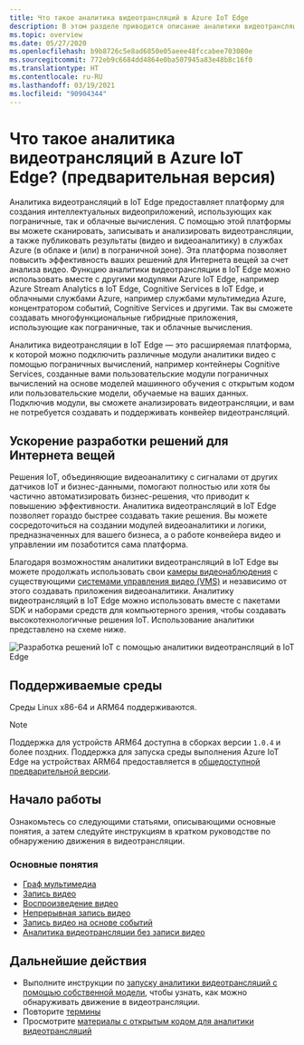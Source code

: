 ```yaml
---
title: Что такое аналитика видеотрансляций в Azure IoT Edge
description: В этом разделе приводится описание аналитики видеотрансляций в IoT Edge. Эта платформа позволяет повысить эффективность ваших решений для Интернета вещей. Например, с ее помощью вы можете сканировать, записывать и анализировать видеотрансляции, а также публиковать результаты (видео и видеоаналитику) в службах Azure.
ms.topic: overview
ms.date: 05/27/2020
ms.openlocfilehash: b9b8726c5e8ad6850e05aeee48fccabee703080e
ms.sourcegitcommit: 772eb9c6684dd4864e0ba507945a83e48b8c16f0
ms.translationtype: HT
ms.contentlocale: ru-RU
ms.lasthandoff: 03/19/2021
ms.locfileid: "90904344"
---
```

# <a name="what-is-live-video-analytics-on-iot-edge-preview"></a>Что такое аналитика видеотрансляций в Azure IoT Edge? (предварительная версия)

Аналитика видеотрансляций в IoT Edge предоставляет платформу для создания интеллектуальных видеоприложений, использующих как пограничные, так и облачные вычисления. С помощью этой платформы вы можете сканировать, записывать и анализировать видеотрансляции, а также публиковать результаты (видео и видеоаналитику) в службах Azure (в облаке и (или) в пограничной зоне). Эта платформа позволяет повысить эффективность ваших решений для Интернета вещей за счет анализа видео. Функцию аналитики видеотрансляции в IoT Edge можно использовать вместе с другими модулями Azure IoT Edge, например Azure Stream Analytics в IoT Edge, Cognitive Services в IoT Edge, и облачными службами Azure, например службами мультимедиа Azure, концентратором событий, Cognitive Services и другими. Так вы сможете создавать многофункциональные гибридные приложения, использующие как пограничные, так и облачные вычисления.

Аналитика видеотрансляции в IoT Edge — это расширяемая платформа, к которой можно подключить различные модули аналитики видео с помощью пограничных вычислений, например контейнеры Cognitive Services, созданные вами пользовательские модули пограничных вычислений на основе моделей машинного обучения с открытым кодом или пользовательские модели, обучаемые на ваших данных. Подключив модули, вы сможете анализировать видеотрансляции, и вам не потребуется создавать и поддерживать конвейер видеотрансляций.

## <a name="accelerate-iot-solutions-development"></a>Ускорение разработки решений для Интернета вещей 

Решения IoT, объединяющие видеоаналитику с сигналами от других датчиков IoT и бизнес-данными, помогают полностью или хотя бы частично автоматизировать бизнес-решения, что приводит к повышению эффективности. Аналитика видеотрансляций в IoT Edge позволяет гораздо быстрее создавать такие решения. Вы можете сосредоточиться на создании модулей видеоаналитики и логики, предназначенных для вашего бизнеса, а о работе конвейера видео и управлении им позаботится сама платформа.

Благодаря возможностям аналитики видеотрансляций в IoT Edge вы можете продолжать использовать свои [камеры видеонаблюдения](https://en.wikipedia.org/wiki/Closed-circuit_television_camera) с существующими [системами управления видео (VMS)](https://en.wikipedia.org/wiki/Video_management_system) и независимо от этого создавать приложения видеоаналитики. Аналитику видеотрансляций в IoT Edge можно использовать вместе с пакетами SDK и наборами средств для компьютерного зрения, чтобы создавать высокотехнологичные решения IoT. Использование аналитики представлено на схеме ниже.

![Разработка решений IoT с помощью аналитики видеотрансляций в IoT Edge](./media/overview/product-diagram.svg)

## <a name="supported-environments"></a>Поддерживаемые среды

Среды Linux x86-64 и ARM64 поддерживаются.
> [!NOTE]
> Поддержка для устройств ARM64 доступна в сборках версии `1.0.4` и более поздних.
> Поддержка для запуска среды выполнения Azure IoT Edge на устройствах ARM64 предоставляется в [общедоступной предварительной версии](https://azure.microsoft.com/support/legal/preview-supplemental-terms/).

## <a name="get-started"></a>Начало работы

Ознакомьтесь со следующими статьями, описывающими основные понятия, а затем следуйте инструкциям в кратком руководстве по обнаружению движения в видеотрансляции.

### <a name="concepts"></a>Основные понятия

* [Граф мультимедиа](media-graph-concept.md)
* [Запись видео](video-recording-concept.md)
* [Воспроизведение видео](video-playback-concept.md)
* [Непрерывная запись видео](continuous-video-recording-concept.md)
* [Запись видео на основе событий](event-based-video-recording-concept.md)
* [Аналитика видеотрансляции без записи видео](analyze-live-video-concept.md)

## <a name="next-steps"></a>Дальнейшие действия

* Выполните инструкции по [ запуску аналитики видеотрансляций с помощью собственной модели](use-your-model-quickstart.md), чтобы узнать, как можно обнаруживать движение в видеотрансляции.
* Повторите [термины](terminology.md)
* Просмотрите [материалы с открытым кодом для аналитики видеотрансляций](https://github.com/Azure/live-video-analytics)


